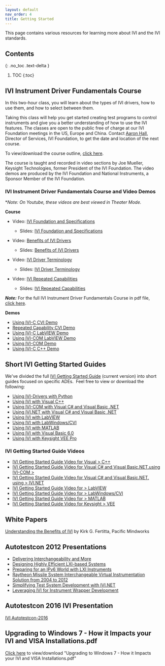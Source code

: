 ```yaml
---
layout: default
nav_order: 4
title: Getting Started
---
```


This page contains various resources for learning more about IVI and the
IVI standards.

## Contents

{: .no_toc .text-delta }

1. TOC
{:toc}

## IVI Instrument Driver Fundamentals Course

In this two-hour class, you will learn about the types of IVI drivers,
how to use them, and how to select between them.

Taking this class will help you get started creating test programs to
control instruments and give you a better understanding of how to use
the IVI features. The classes are open to the public free of charge at
our IVI Foundation meetings in the US, Europe and China.
Contact [Aaron Hall](mailto:execdir@ivifoundation.org), Director of Services, IVI
Foundation, to get the date and location of the next course.

To view/download the course outline, [click here](../assets/docs/IVI%20Instrument%20Driver%20Fundamentals%20Course.pdf).

The course is taught and recorded in video sections by Joe Mueller,
Keysight Technologies, former President of the IVI Foundation. The video
demos are produced by the IVI Foundation and National Instruments, a
Sponsor Member of the IVI Foundation.

### IVI Instrument Driver Fundamentals Course and Video Demos

\**Note: On Youtube, these videos are best viewed in Theater Mode.*

**Course**

- Video: [IVI Foundation and Specifications](https://youtu.be/eyum3Sd2hXQ)
  - Slides: [IVI Foundation and Specifications](../assets/docs/IVI%20Foundation%20and%20Specifications.pdf)

- Video: [Benefits of IVI Drivers](https://youtu.be/V60bfa1uVNg)
  - Slides: [Benefits of IVI Drivers](../assets/docs/Benefits%20of%20Drivers.pdf)

- Video: [IVI Driver Terminology](https://youtu.be/keRXKBu6O4o)
  - Slides: [IVI Driver Terminology](../assets/docs/IVI%20Driver%20Terminology.pdf)
- Video: [IVI Repeated Capabilities](https://youtu.be/0k_1sjGDwSU)
  - Slides: [IVI Repeated Capabilities](../assets/docs/IVI%20Repeated%20Capabilities.pdf)

***Note:*** For the full IVI Instrument Driver Fundamentals Course in
pdf file, [click here](../assets/docs/IVI%20Instrument%20Driver%20Fundamentals%20Course%20Full.pdf).


**Demos**

- [Using IVI-C CVI Demo](https://www.youtube.com/watch?v=kAwG3afdrIs)
- [Repeated Capability CVI Demo](https://www.youtube.com/watch?v=tFw15CjIrYo)
- [Using IVI-C LabVIEW Demo](https://www.youtube.com/watch?v=o3pcRtLGv4I)
- [Using IVI-COM LabVIEW Demo](https://www.youtube.com/watch?v=pBVnl2OeW0k)
- [Using IVI-COM Demo](https://www.youtube.com/watch?v=uDQsv4tc35I)
- [Using IVI-C C++ Demo](https://www.youtube.com/watch?v=BWnROPvUjSg)


## Short IVI Getting Started Guides

We've divided the full [IVI Getting Started Guide](../downloads/IVI-GSG-CurrentVersion.pdf) (current version) into
short guides focused on specific ADEs.  Feel free to view or download
the following:

- [Using IVI-Drivers with Python](../downloads/IVI%20GSG%202019/Getting%20Started%20with%20IVI%20and%20Python.pdf)
- [Using IVI with Visual C++](../downloads/IVI%20short%20guides%202015/Using_IVI_with_Visual_C.pdf)
- [Using IVI-COM with Visual C\# and Visual Basic .NET](
    ../downloads/IVI%20short%20guides%202015/Using%20IVI%20with%20C%20and%20VB.pdf)
- [Using IVI.NET with Visual C\# and Visual Basic .NET](
    ../downloads/IVI%20short%20guides%202015/IVIshort_guides_2016/Using%20IVI.Net%20Drivers%20CS%20and%20VB%20Aug_8_2016.pdf)
- [Using IVI with LabVIEW](../downloads/IVI%20short%20guides%202015/Using%20IVI%20with%20LabVIEW.pdf)
- [Using IVI with LabWindows/CVI](../downloads/IVI%20short%20guides%202015/Using%20IVI%20with%20LabWindows%20CVI.pdf)
- [Using IVI with MATLAB](../downloads/IVI%20short%20guides%202015/Using%20IVI%20with%20MATLAB.pdf)
- [Using IVI with Visual Basic 6.0](../downloads/IVI%20short%20guides%202015/Using%20IVI%20with%20VBasic6.pdf)
- [Using IVI with Keysight VEE Pro](../downloads/IVI%20short%20guides%202015/Using%20IVI%20with%20Keysight%20VEE%20Pro.pdf)

### IVI Getting Started Guide Videos

- [IVI Getting Started Guide Video for Visual > C++](https://www.youtube.com/watch?v=8OOpk6adHqk)
- [IVI Getting Started Guide Video for Visual C\# and Visual Basic.NET,using IVI-COM > ](
           https://www.youtube.com/watch?v=zK2sliD5h1s&context=C32e602dADOEgsToPDskL1rdK1U1mgqxRsL0bTOaXq)
- [IVI Getting Started Guide Video for Visual C\# and Visual Basic.NET, using > IVI.NET](https://youtu.be/E-QjdXq7J6Q)
- [IVI Getting Started Guide Video for > LabVIEW](https://www.youtube.com/user/IVIFoundation#p/u/1/jYw_JoBJLNM)
- [IVI Getting Started Guide Video for > LabWindows/CVI](https://www.youtube.com/user/IVIFoundation#p/u/2/4eOJ1A-hvxY)
- [IVI Getting Started Guide Video for > MATLAB](https://www.youtube.com/user/IVIFoundation#p/u/3/N-xbW1r79b4)
- [IVI Getting Started Guide Video for Keysight > VEE](https://www.youtube.com/user/IVIFoundation#p/u/0/F7n0RIGXwGM)


## White Papers

[Understanding the Benefits of IVI](../assets/docs/Understanding%20the%20Benefits%20of%20IVI.pdf)
by Kirk G. Fertitta, Pacific Mindworks

## Autotestcon 2012 Presentations

- [Delivering Interchangeability and More](
  ../downloads/Autotestcon%202012%20Presentations/Delivering%20Interchangeability%20and%20More.pptx)
- [Designing Highly Efficient LXI-based Systems](
  ../downloads/Autotestcon%202012%20Presentations/Designing%20Highly%20Efficient%20LXI-based%20Systems.pptx)
- [Preparing for an IPv6 World with LXI Instruments](
  ../downloads/Autotestcon%202012%20Presentations/Preparing%20for%20an%20IPv6%20World%20with%20LXI%20Instruments.pptx)
- [Raytheon Missile System Interchangeable Virtual Instrumentation Solution from 2004 to 2012](
    ../downloads/Autotestcon%202012%20Presentations/Raytheon%20Missile%20System%20Interchangeable%20Virtual%20Instrumentation%20Solution%20from%202004%20to%202012.pptx)
- [Simplifying Test System Development with IVI.NET](
    ../downloads/Autotestcon%202012%20Presentations/Simplifying%20Test%20System%20Development%20with%20IVI.NET.ppt)
- [Leveraging IVI for Instrument Wrapper Development](
    ../downloads/Autotestcon%202012%20Presentations/Leveraging%20IVI%20for%20Instrument%20Wrapper%20Development.pdf)

## Autotestcon 2016 IVI Presentation

[IVI Autotestcon-2016](https://ivifoundation.org/downloads/Autotestcon2016/IVI%20Autotestcon-2016.pdf)

## Upgrading to Windows 7 - How it Impacts your IVI and VISA Installations.pdf

[Click here](../assets/docs/Upgrading%20to%20Windows%207%20-%20How%20it%20Impacts%20your%20IVI%20and%20VISA%20Installations.pdf)
to view/download "Upgrading to Windows 7 - How it Impacts your IVI and
VISA Installations.pdf"
